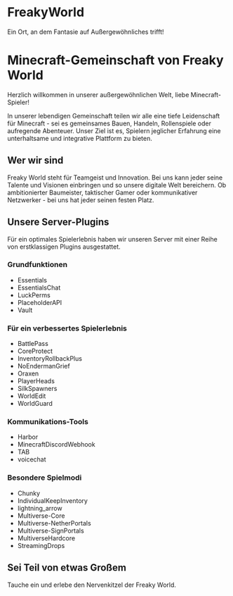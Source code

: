 # FreakyWorld
Ein Ort, an dem Fantasie auf Außergewöhnliches trifft!

# Minecraft-Gemeinschaft von Freaky World

Herzlich willkommen in unserer außergewöhnlichen Welt, liebe Minecraft-Spieler!

In unserer lebendigen Gemeinschaft teilen wir alle eine tiefe Leidenschaft für Minecraft - sei es gemeinsames Bauen, Handeln, Rollenspiele oder aufregende Abenteuer. Unser Ziel ist es, Spielern jeglicher Erfahrung eine unterhaltsame und integrative Plattform zu bieten.

## Wer wir sind

Freaky World steht für Teamgeist und Innovation. Bei uns kann jeder seine Talente und Visionen einbringen und so unsere digitale Welt bereichern. Ob ambitionierter Baumeister, taktischer Gamer oder kommunikativer Netzwerker - bei uns hat jeder seinen festen Platz.

## Unsere Server-Plugins

Für ein optimales Spielerlebnis haben wir unseren Server mit einer Reihe von erstklassigen Plugins ausgestattet.

### Grundfunktionen

- Essentials
- EssentialsChat
- LuckPerms
- PlaceholderAPI
- Vault

### Für ein verbessertes Spielerlebnis

- BattlePass
- CoreProtect
- InventoryRollbackPlus
- NoEndermanGrief
- Oraxen
- PlayerHeads
- SilkSpawners
- WorldEdit
- WorldGuard

### Kommunikations-Tools

- Harbor
- MinecraftDiscordWebhook
- TAB
- voicechat

### Besondere Spielmodi

- Chunky
- IndividualKeepInventory
- lightning_arrow
- Multiverse-Core
- Multiverse-NetherPortals
- Multiverse-SignPortals
- MultiverseHardcore
- StreamingDrops

## Sei Teil von etwas Großem

Tauche ein und erlebe den Nervenkitzel der Freaky World.
